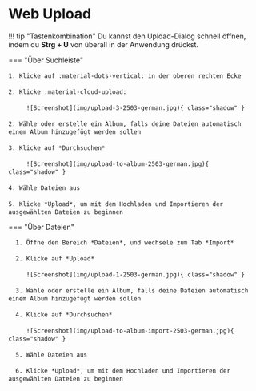 # Web Upload #

!!! tip "Tastenkombination"
    Du kannst den Upload-Dialog schnell öffnen, indem du **Strg + U** von überall in der Anwendung drückst.

=== "Über Suchleiste"

    1. Klicke auf :material-dots-vertical: in der oberen rechten Ecke

    2. Klicke :material-cloud-upload: 

         ![Screenshot](img/upload-3-2503-german.jpg){ class="shadow" }
    
    2. Wähle oder erstelle ein Album, falls deine Dateien automatisch einem Album hinzugefügt werden sollen

    3. Klicke auf *Durchsuchen*

         ![Screenshot](img/upload-to-album-2503-german.jpg){ class="shadow" }

    4. Wähle Dateien aus

    5. Klicke *Upload*, um mit dem Hochladen und Importieren der ausgewählten Dateien zu beginnen

=== "Über Dateien"

      1. Öffne den Bereich *Dateien*, und wechsele zum Tab *Import*

      2. Klicke auf *Upload*

         ![Screenshot](img/upload-1-2503-german.jpg){ class="shadow" }

      3. Wähle oder erstelle ein Album, falls deine Dateien automatisch einem Album hinzugefügt werden sollen

      4. Klicke auf *Durchsuchen*

         ![Screenshot](img/upload-to-album-import-2503-german.jpg){ class="shadow" }

      5. Wähle Dateien aus

      6. Klicke *Upload*, um mit dem Hochladen und Importieren der ausgewählten Dateien zu beginnen